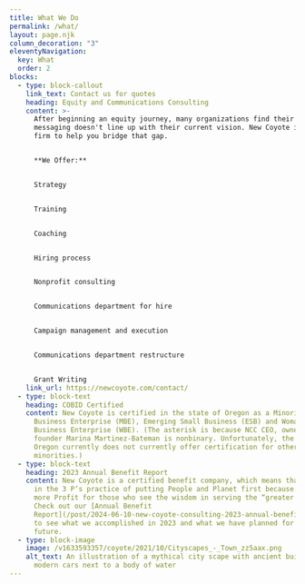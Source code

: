```yaml
---
title: What We Do
permalink: /what/
layout: page.njk
column_decoration: "3"
eleventyNavigation:
  key: What
  order: 2
blocks:
  - type: block-callout
    link_text: Contact us for quotes
    heading: Equity and Communications Consulting
    content: >-
      After beginning an equity journey, many organizations find their old
      messaging doesn't line up with their current vision. New Coyote is the
      firm to help you bridge that gap.


      **We Offer:**


      Strategy


      Training


      Coaching


      Hiring process


      Nonprofit consulting


      Communications department for hire


      Campaign management and execution


      Communications department restructure


      Grant Writing
    link_url: https://newcoyote.com/contact/
  - type: block-text
    heading: COBID Certified
    content: New Coyote is certified in the state of Oregon as a Minority-Owned
      Business Enterprise (MBE), Emerging Small Business (ESB) and Woman*-Owned
      Business Enterprise (WBE). (The asterisk is because NCC CEO, owner, and
      founder Marina Martinez-Bateman is nonbinary. Unfortunately, the state of
      Oregon currently does not currently offer certification for other gender
      minorities.)
  - type: block-text
    heading: 2023 Annual Benefit Report
    content: New Coyote is a certified benefit company, which means that we believe
      in the 3 P’s practice of putting People and Planet first because it means
      more Profit for those who see the wisdom in serving the “greater good.”
      Check out our [Annual Benefit
      Report](/post/2024-06-10-new-coyote-consulting-2023-annual-benefit-corporation-report/)
      to see what we accomplished in 2023 and what we have planned for the
      future.
  - type: block-image
    image: /v1633593357/coyote/2021/10/Cityscapes_-_Town_zz5aax.png
    alt_text: An illustration of a mythical city scape with ancient buildings and
      modern cars next to a body of water
---
```

